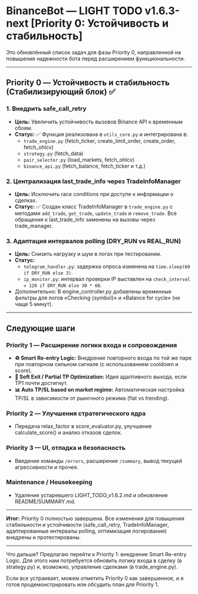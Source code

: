 # BinanceBot — LIGHT TODO v1.6.3-next [Priority 0: Устойчивость и стабильность]

Это обновлённый список задач для фазы Priority 0, направленной на повышение надежности бота перед расширением функциональности.

---

## Priority 0 — Устойчивость и стабильность (Стабилизирующий блок) ✅

### 1. Внедрить safe_call_retry

- **Цель:** Увеличить устойчивость вызовов Binance API к временным сбоям.
- **Статус:** ✅ Функция реализована в `utils_core.py` и интегрирована в:
  - `trade_engine.py` (fetch_ticker, create_limit_order, create_order, fetch_ohlcv)
  - `strategy.py` (fetch_data)
  - `pair_selector.py` (load_markets, fetch_ohlcv)
  - `binance_api.py` (fetch_balance, fetch_ticker и т.д.)

### 2. Централизация last_trade_info через TradeInfoManager

- **Цель:** Исключить race conditions при доступе к информации о сделках.
- **Статус:** ✅ Создан класс TradeInfoManager в `trade_engine.py` с методами `add_trade`, `get_trade`, `update_trade` и `remove_trade`. Все обращения к last_trade_info заменены на вызовы через trade_manager.

### 3. Адаптация интервалов polling (DRY_RUN vs REAL_RUN)

- **Цель:** Снизить нагрузку и шум в логах при тестировании.
- **Статус:**
  - `telegram_handler.py`: задержка опроса изменена на `time.sleep(60 if DRY_RUN else 3)`.
  - `ip_monitor.py`: интервал проверки IP выставлен на `check_interval = 120 if DRY_RUN else 30 * 60`.
- Дополнительно: В engine_controller.py добавлены временные фильтры для логов «Checking {symbol}» и «Balance for cycle» (не чаще 5 минут).

---

## Следующие шаги

### Priority 1 — Расширение логики входа и сопровождения

- **♻️ Smart Re-entry Logic:** Внедрение повторного входа по той же паре при повторном сильном сигнале (с использованием cooldown и score).
- **🔄 Soft Exit / Partial TP Optimization:** Идея адаптивного выхода, если TP1 почти достигнут.
- **📊 Auto TP/SL based on market regime:** Автоматическая настройка TP/SL в зависимости от рыночного режима (flat vs trending).

### Priority 2 — Улучшения стратегического ядра

- Передача relax_factor в score_evaluator.py, улучшение calculate_score() и анализ отказов сделок.

### Priority 3 — UI, отладка и безопасность

- Введение команды `/errors`, расширение `/summary`, вывод текущей агрессивности и прочее.

### Maintenance / Housekeeping

- Удаление устаревшего LIGHT_TODO_v1.6.2.md и обновление README/SUMMARY.md.

---

**Итог:** Priority 0 полностью завершена. Все изменения для повышения стабильности и устойчивости (safe_call_retry, TradeInfoManager, адаптированные интервалы polling, оптимизация логирования) внедрены и протестированы.

---

Что дальше?
Предлагаю перейти к Priority 1: внедрение Smart Re-entry Logic. Для этого нам потребуется обновить логику входа в сделку (в strategy.py) и, возможно, управление сделками (в trade_engine.py).

Если все устраивает, можем отметить Priority 0 как завершенное, и я готов продемонстрировать или обсудить план для Priority 1.
